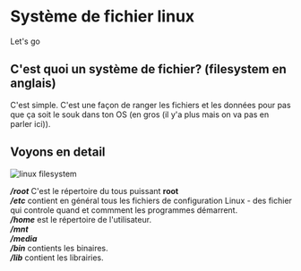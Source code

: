 # Système de fichier linux

<!-- image du filesystem -->
Let's go

## C'est quoi un système de fichier? (filesystem en anglais)

C'est simple. C'est une façon de ranger les fichiers et les données pour pas que ça soit le souk dans ton OS (en gros (il y'a plus mais on va pas en parler ici)).

## Voyons en detail

![linux filesystem](https://github.com/francoistm/guide-de-survie-sciences-informatiques/blob/main/Apprendre_Linux/01-Systeme-de-fichier/LinuxFileSysteme.jpg)

***/root*** C'est le répertoire du tous puissant **root**<br>
***/etc*** contient en général tous les fichiers de configuration Linux - des fichier qui controle quand et commment les programmes démarrent.<br>
***/home*** est le répertoire de l'utilisateur.<br>
***/mnt***<br>
***/media***<br>
***/bin*** contients les binaires.<br>
***/lib*** contient les librairies.<br>
